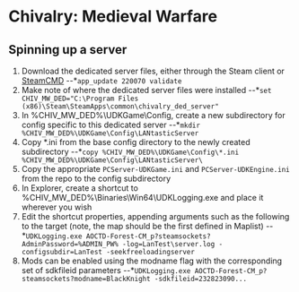 # Chivalry: Medieval Warfare

## Spinning up a server
1. Download the dedicated server files, either through the Steam client or [SteamCMD](https://developer.valvesoftware.com/wiki/SteamCMD)
--*`app_update 220070 validate`
2. Make note of where the dedicated server files were installed
--*`set CHIV_MW_DED="C:\Program Files (x86)\Steam\SteamApps\common\chivalry_ded_server"`
3. In %CHIV_MW_DED%\UDKGame\Config, create a new subdirectory for config specific to this dedicated server
--*`mkdir %CHIV_MW_DED%\UDKGame\Config\LANtasticServer`
4. Copy \*.ini from the base config directory to the newly created subdirectory
--*`copy %CHIV_MW_DED%\UDKGame\Config\*.ini %CHIV_MW_DED%\UDKGame\Config\LANtasticServer\`
5. Copy the appropriate `PCServer-UDKGame.ini` and `PCServer-UDKEngine.ini` from the repo to the config subdirectory
6. In Explorer, create a shortcut to %CHIV_MW_DED%\Binaries\Win64\UDKLogging.exe and place it wherever you wish
7. Edit the shortcut properties, appending arguments such as the following to the target (note, the map should be the first defined in Maplist)
--*`UDKLogging.exe AOCTD-Forest-CM_p?steamsockets?AdminPassword=%ADMIN_PW% -log=LanTest\server.log -configsubdir=LanTest -seekfreeloadingserver`
8. Mods can be enabled using the modname flag with the corresponding set of sdkfileid parameters
--*`UDKLogging.exe AOCTD-Forest-CM_p?steamsockets?modname=BlackKnight -sdkfileid=232823090...`

